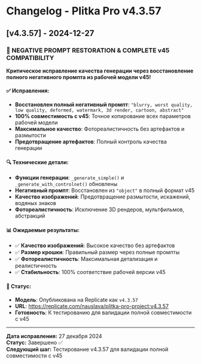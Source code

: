 # Changelog - Plitka Pro v4.3.57

## [v4.3.57] - 2024-12-27

### 🎯 NEGATIVE PROMPT RESTORATION & COMPLETE v45 COMPATIBILITY

**Критическое исправление качества генерации через восстановление полного негативного промпта из рабочей модели v45!**

#### ✅ **Исправления:**
- **Восстановлен полный негативный промпт**: `"blurry, worst quality, low quality, deformed, watermark, 3d render, cartoon, abstract"`
- **100% совместимость с v45**: Точное копирование всех параметров рабочей модели
- **Максимальное качество**: Фотореалистичность без артефактов и размытости
- **Предотвращение артефактов**: Полный контроль качества генерации

#### 🔍 **Технические детали:**
- **Функции генерации**: `_generate_simple()` и `_generate_with_controlnet()` обновлены
- **Негативный промпт**: Восстановлен из `"object"` в полный формат v45
- **Качество изображений**: Предотвращение размытости, искажений, водяных знаков
- **Фотореалистичность**: Исключение 3D рендеров, мультфильмов, абстракций

#### 📊 **Ожидаемые результаты:**
- ✅ **Качество изображений**: Высокое качество без артефактов
- ✅ **Размер крошки**: Правильный размер через полные промпты
- ✅ **Фотореалистичность**: Максимальная детализация и реалистичность
- ✅ **Стабильность**: 100% соответствие рабочей версии v45

#### 🚀 **Статус:**
- **Модель**: Опубликована на Replicate как `v4.3.57`
- **URL**: https://replicate.com/nauslava/plitka-pro-project:v4.3.57
- **Готовность**: К тестированию для валидации полной совместимости с v45

---

**Дата исправления:** 27 декабря 2024  
**Статус:** Завершено ✅  
**Следующий шаг:** Тестирование v4.3.57 для валидации полной совместимости с v45
